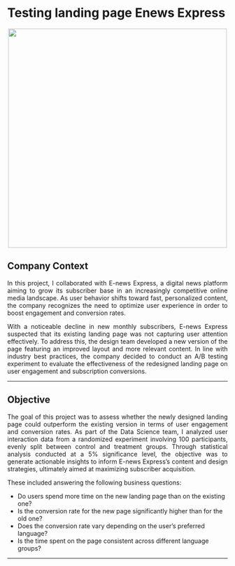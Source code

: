 # Testing landing page Enews Express

<p align="center">
  <img src="https://github.com/user-attachments/assets/eed18cf8-adae-4436-b3f5-b21d7f7120db" width="500"/>
</p>


## Company Context

<div align="justify">
  
In this project, I collaborated with E-news Express, a digital news platform aiming to grow its subscriber base in an increasingly competitive online media landscape. As user behavior shifts toward fast, personalized content, the company recognizes the need to optimize user experience in order to boost engagement and conversion rates.

With a noticeable decline in new monthly subscribers, E-news Express suspected that its existing landing page was not capturing user attention effectively. To address this, the design team developed a new version of the page featuring an improved layout and more relevant content. In line with industry best practices, the company decided to conduct an A/B testing experiment to evaluate the effectiveness of the redesigned landing page on user engagement and subscription conversions.

</div>

---

## Objective 

<div align="justify">
  
The goal of this project was to assess whether the newly designed landing page could outperform the existing version in terms of user engagement and conversion rates. As part of the Data Science team, I analyzed user interaction data from a randomized experiment involving 100 participants, evenly split between control and treatment groups. Through statistical analysis conducted at a 5% significance level, the objective was to generate actionable insights to inform E-news Express’s content and design strategies, ultimately aimed at maximizing subscriber acquisition. 

</div>

These included answering the following business questions:
- Do users spend more time on the new landing page than on the existing one?
- Is the conversion rate for the new page significantly higher than for the old one?
- Does the conversion rate vary depending on the user’s preferred language?
- Is the time spent on the page consistent across different language groups?

---

